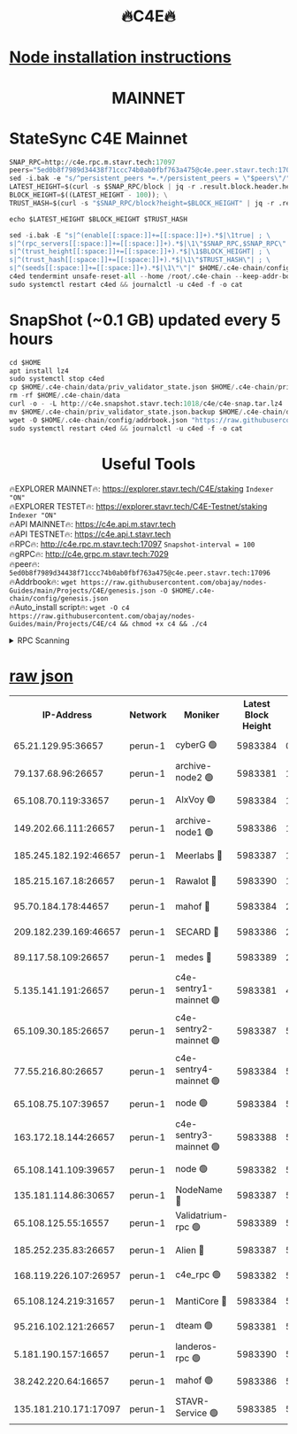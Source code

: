 <h1 align="center"> 🔥C4E🔥</h1>

[Node installation instructions](https://github.com/obajay/nodes-Guides/tree/main/Projects/C4E)
=

<h1 align="center"> MAINNET</h1>

# StateSync C4E Mainnet
```python
SNAP_RPC=http://c4e.rpc.m.stavr.tech:17097
peers="5ed0b8f7989d34438f71ccc74b0ab0fbf763a475@c4e.peer.stavr.tech:17096"
sed -i.bak -e "s/^persistent_peers *=.*/persistent_peers = \"$peers\"/" $HOME/.c4e-chain/config/config.toml
LATEST_HEIGHT=$(curl -s $SNAP_RPC/block | jq -r .result.block.header.height); \
BLOCK_HEIGHT=$((LATEST_HEIGHT - 100)); \
TRUST_HASH=$(curl -s "$SNAP_RPC/block?height=$BLOCK_HEIGHT" | jq -r .result.block_id.hash)

echo $LATEST_HEIGHT $BLOCK_HEIGHT $TRUST_HASH

sed -i.bak -E "s|^(enable[[:space:]]+=[[:space:]]+).*$|\1true| ; \
s|^(rpc_servers[[:space:]]+=[[:space:]]+).*$|\1\"$SNAP_RPC,$SNAP_RPC\"| ; \
s|^(trust_height[[:space:]]+=[[:space:]]+).*$|\1$BLOCK_HEIGHT| ; \
s|^(trust_hash[[:space:]]+=[[:space:]]+).*$|\1\"$TRUST_HASH\"| ; \
s|^(seeds[[:space:]]+=[[:space:]]+).*$|\1\"\"|" $HOME/.c4e-chain/config/config.toml
c4ed tendermint unsafe-reset-all --home /root/.c4e-chain --keep-addr-book
sudo systemctl restart c4ed && journalctl -u c4ed -f -o cat
```
# SnapShot (~0.1 GB) updated every 5 hours
```python
cd $HOME
apt install lz4
sudo systemctl stop c4ed
cp $HOME/.c4e-chain/data/priv_validator_state.json $HOME/.c4e-chain/priv_validator_state.json.backup
rm -rf $HOME/.c4e-chain/data
curl -o - -L http://c4e.snapshot.stavr.tech:1018/c4e/c4e-snap.tar.lz4 | lz4 -c -d - | tar -x -C $HOME/.c4e-chain --strip-components 2
mv $HOME/.c4e-chain/priv_validator_state.json.backup $HOME/.c4e-chain/data/priv_validator_state.json
wget -O $HOME/.c4e-chain/config/addrbook.json "https://raw.githubusercontent.com/obajay/nodes-Guides/main/Projects/C4E/addrbook.json"
sudo systemctl restart c4ed && journalctl -u c4ed -f -o cat
```
 <h1 align="center"> Useful Tools</h1>

🔥EXPLORER MAINNET🔥:  https://explorer.stavr.tech/C4E/staking            `Indexer "ON"` \
🔥EXPLORER TESTET🔥:   https://explorer.stavr.tech/C4E-Testnet/staking     `Indexer "ON"` \
🔥API MAINNET🔥:       https://c4e.api.m.stavr.tech \
🔥API TESTNET🔥:       https://c4e.api.t.stavr.tech \
🔥RPC🔥:               http://c4e.rpc.m.stavr.tech:17097                  `Snapshot-interval = 100` \
🔥gRPC🔥:              http://c4e.grpc.m.stavr.tech:7029 \
🔥peer🔥:              `5ed0b8f7989d34438f71ccc74b0ab0fbf763a475@c4e.peer.stavr.tech:17096` \
🔥Addrbook🔥:    ```wget https://raw.githubusercontent.com/obajay/nodes-Guides/main/Projects/C4E/genesis.json -O $HOME/.c4e-chain/config/genesis.json``` \
🔥Auto_install script🔥: ```wget -O c4 https://raw.githubusercontent.com/obajay/nodes-Guides/main/Projects/C4E/c4 && chmod +x c4 && ./c4```





<details>
<summary>RPC Scanning</summary>

<h2 align="center"> We scan nodes in real time every 4 hours. And we provide the final result of RPC endpoints.
We cannot influence the operation of these nodes in any way. </h2>


```python
If Voting Power is higher than 0 --> then the Node is a validator of the network and may be subject to attack and be a potential threat to the chain.
```
```python
We marked such validators with a red symbol
```

</details>

[raw json](https://rpc-check.c4e.stavr.tech/c4e/rpc-c4e-result.json)
=



<table><tr><th>IP-Address</th><th>Network</th><th>Moniker</th><th>Latest Block Height</th><th>Earliest Block Height</th><th>Catching Up</th><th>Voting Power</th><th>Scan Time</th></tr><tr><td>65.21.129.95:36657</td><td>perun-1</td><td>cyberG 🟢</td><td>5983384</td><td>0</td><td>False</td><td>0</td><td>2023-11-23T14:17:04.722116372UTC</td></tr><tr><td>79.137.68.96:26657</td><td>perun-1</td><td>archive-node2 🟢</td><td>5983381</td><td>1</td><td>False</td><td>0</td><td>2023-11-23T14:16:47.951899591UTC</td></tr><tr><td>65.108.70.119:33657</td><td>perun-1</td><td>AlxVoy 🟢</td><td>5983384</td><td>1</td><td>False</td><td>0</td><td>2023-11-23T14:17:04.368753387UTC</td></tr><tr><td>149.202.66.111:26657</td><td>perun-1</td><td>archive-node1 🟢</td><td>5983386</td><td>1</td><td>False</td><td>0</td><td>2023-11-23T14:17:20.662469429UTC</td></tr><tr><td>185.245.182.192:46657</td><td>perun-1</td><td>Meerlabs 🔴</td><td>5983387</td><td>1051501</td><td>False</td><td>493550</td><td>2023-11-23T14:17:26.168895758UTC</td></tr><tr><td>185.215.167.18:26657</td><td>perun-1</td><td>Rawalot 🔴</td><td>5983390</td><td>1090501</td><td>False</td><td>579034</td><td>2023-11-23T14:17:40.368543031UTC</td></tr><tr><td>95.70.184.178:44657</td><td>perun-1</td><td>mahof 🔴</td><td>5983384</td><td>2342001</td><td>False</td><td>1357006</td><td>2023-11-23T14:17:03.598081451UTC</td></tr><tr><td>209.182.239.169:46657</td><td>perun-1</td><td>SECARD 🔴</td><td>5983386</td><td>2616101</td><td>False</td><td>675729</td><td>2023-11-23T14:17:17.980873760UTC</td></tr><tr><td>89.117.58.109:26657</td><td>perun-1</td><td>medes 🔴</td><td>5983389</td><td>2826001</td><td>False</td><td>471345</td><td>2023-11-23T14:17:35.275105489UTC</td></tr><tr><td>5.135.141.191:26657</td><td>perun-1</td><td>c4e-sentry1-mainnet 🟢</td><td>5983381</td><td>4267001</td><td>False</td><td>0</td><td>2023-11-23T14:16:47.287608282UTC</td></tr><tr><td>65.109.30.185:26657</td><td>perun-1</td><td>c4e-sentry2-mainnet 🟢</td><td>5983387</td><td>5186001</td><td>False</td><td>0</td><td>2023-11-23T14:17:25.818973808UTC</td></tr><tr><td>77.55.216.80:26657</td><td>perun-1</td><td>c4e-sentry4-mainnet 🟢</td><td>5983384</td><td>5187001</td><td>False</td><td>0</td><td>2023-11-23T14:17:03.996030316UTC</td></tr><tr><td>65.108.75.107:39657</td><td>perun-1</td><td>node 🟢</td><td>5983384</td><td>5198801</td><td>False</td><td>0</td><td>2023-11-23T14:17:07.105243576UTC</td></tr><tr><td>163.172.18.144:26657</td><td>perun-1</td><td>c4e-sentry3-mainnet 🟢</td><td>5983388</td><td>5286001</td><td>False</td><td>0</td><td>2023-11-23T14:17:28.858548870UTC</td></tr><tr><td>65.108.141.109:39657</td><td>perun-1</td><td>node 🟢</td><td>5983382</td><td>5303301</td><td>False</td><td>0</td><td>2023-11-23T14:16:50.342356083UTC</td></tr><tr><td>135.181.114.86:30657</td><td>perun-1</td><td>NodeName 🔴</td><td>5983387</td><td>5508301</td><td>False</td><td>333717</td><td>2023-11-23T14:17:20.993628842UTC</td></tr><tr><td>65.108.125.55:16557</td><td>perun-1</td><td>Validatrium-rpc 🟢</td><td>5983389</td><td>5551301</td><td>False</td><td>0</td><td>2023-11-23T14:17:37.651284317UTC</td></tr><tr><td>185.252.235.83:26657</td><td>perun-1</td><td>Alien 🔴</td><td>5983387</td><td>5736001</td><td>False</td><td>380508</td><td>2023-11-23T14:17:21.318001576UTC</td></tr><tr><td>168.119.226.107:26957</td><td>perun-1</td><td>c4e_rpc 🟢</td><td>5983382</td><td>5883382</td><td>False</td><td>0</td><td>2023-11-23T14:16:56.712289267UTC</td></tr><tr><td>65.108.124.219:31657</td><td>perun-1</td><td>MantiCore 🔴</td><td>5983384</td><td>5883384</td><td>False</td><td>837352</td><td>2023-11-23T14:17:03.182608981UTC</td></tr><tr><td>95.216.102.121:26657</td><td>perun-1</td><td>dteam 🟢</td><td>5983381</td><td>5973001</td><td>False</td><td>0</td><td>2023-11-23T14:16:47.612106800UTC</td></tr><tr><td>5.181.190.157:16657</td><td>perun-1</td><td>landeros-rpc 🟢</td><td>5983390</td><td>5976601</td><td>False</td><td>0</td><td>2023-11-23T14:17:40.058592683UTC</td></tr><tr><td>38.242.220.64:16657</td><td>perun-1</td><td>mahof 🟢</td><td>5983386</td><td>5980001</td><td>False</td><td>0</td><td>2023-11-23T14:17:18.287921821UTC</td></tr><tr><td>135.181.210.171:17097</td><td>perun-1</td><td>STAVR-Service 🟢</td><td>5983385</td><td>5982401</td><td>False</td><td>0</td><td>2023-11-23T14:17:09.493302536UTC</td></tr></table>
